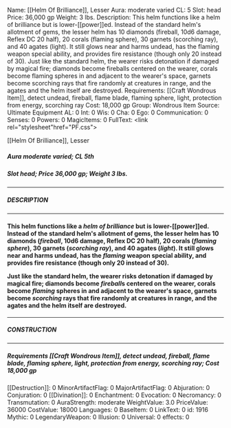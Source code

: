 Name: [[Helm Of Brilliance]], Lesser
Aura: moderate varied
CL: 5
Slot: head
Price: 36,000 gp
Weight: 3 lbs.
Description: This helm functions like a helm of brilliance but is lower-[[power]]ed. Instead of the standard helm's allotment of gems, the lesser helm has 10 diamonds (fireball, 10d6 damage, Reflex DC 20 half), 20 corals (flaming sphere), 30 garnets (scorching ray), and 40 agates (light). It still glows near and harms undead, has the flaming weapon special ability, and provides fire resistance (though only 20 instead of 30). Just like the standard helm, the wearer risks detonation if damaged by magical fire; diamonds become fireballs centered on the wearer, corals become flaming spheres in and adjacent to the wearer's space, garnets become scorching rays that fire randomly at creatures in range, and the agates and the helm itself are destroyed.
Requirements: [[Craft Wondrous Item]], detect undead, fireball, flame blade, flaming sphere, light, protection from energy, scorching ray
Cost: 18,000 gp
Group: Wondrous Item
Source: Ultimate Equipment
AL: 0
Int: 0
Wis: 0
Cha: 0
Ego: 0
Communication: 0
Senses: 0
Powers: 0
MagicItems: 0
FullText: <link rel="stylesheet"href="PF.css"><div class="heading"><p class="alignleft">[[Helm Of Brilliance]], Lesser</p><div style="clear: both;"></div></div><div><h5><b>Aura </b>moderate varied; <b>CL </b>5th</h5><h5><b>Slot </b>head; <b>Price </b>36,000 gp; <b>Weight </b>3 lbs.</h5></div><hr/><div><h5><b>DESCRIPTION</b></h5></div><hr/><div><h4><p>This helm functions like a <i>helm of brilliance</i> but is lower-[[power]]ed. Instead of the standard helm's allotment of gems, the lesser helm has 10 diamonds (<i>fireball</i>, 10d6 damage, Reflex DC 20 half), 20 corals (<i>flaming sphere</i>), 30 garnets (<i>scorching ray</i>), and 40 agates (<i>light</i>). It still glows near and harms undead, has the <i>flaming</i> weapon special ability, and provides fire resistance (though only 20 instead of 30). </p><p>Just like the standard helm, the wearer risks detonation if damaged by magical fire; diamonds become <i>fireball</i>s centered on the wearer, corals become <i>flaming</i> spheres in and adjacent to the wearer's space, garnets become <i>scorching</i> rays that fire randomly at creatures in range, and the agates and the helm itself are destroyed.</p></h4></div><hr/><div><h5><b>CONSTRUCTION</b></h5></div><hr/><div><h5><b>Requirements </b>[[Craft Wondrous Item]], <i>detect undead</i>, <i>fireball</i>, <i>flame blade</i>, <i>flaming sphere</i>, <i>light</i>, <i>protection from energy</i>, <i>scorching ray</i>; <b>Cost </b>18,000 gp</h5></div>
[[Destruction]]: 0
MinorArtifactFlag: 0
MajorArtifactFlag: 0
Abjuration: 0
Conjuration: 0
[[Divination]]: 0
Enchantment: 0
Evocation: 0
Necromancy: 0
Transmutation: 0
AuraStrength: moderate
WeightValue: 3.0
PriceValue: 36000
CostValue: 18000
Languages: 0
BaseItem: 0
LinkText: 0
id: 1916
Mythic: 0
LegendaryWeapon: 0
Illusion: 0
Universal: 0
effects: 0
